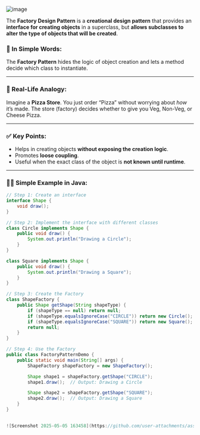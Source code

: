 ![image](https://github.com/user-attachments/assets/e7d399c0-adc9-403b-bb7c-4a88b22a6d39)




The **Factory Design Pattern** is a **creational design pattern** that provides an **interface for creating objects** in a superclass, but **allows subclasses to alter the type of objects that will be created**.

### 🔧 In Simple Words:

The **Factory Pattern** hides the logic of object creation and lets a method decide which class to instantiate.

---

### 🧠 Real-Life Analogy:

Imagine a **Pizza Store**. You just order “Pizza” without worrying about *how* it’s made. The store (factory) decides whether to give you Veg, Non-Veg, or Cheese Pizza.

---

### ✅ Key Points:

* Helps in creating objects **without exposing the creation logic**.
* Promotes **loose coupling**.
* Useful when the exact class of the object is **not known until runtime**.

---

### 🧑‍💻 Simple Example in Java:

```java
// Step 1: Create an interface
interface Shape {
    void draw();
}

// Step 2: Implement the interface with different classes
class Circle implements Shape {
    public void draw() {
        System.out.println("Drawing a Circle");
    }
}

class Square implements Shape {
    public void draw() {
        System.out.println("Drawing a Square");
    }
}

// Step 3: Create the Factory
class ShapeFactory {
    public Shape getShape(String shapeType) {
        if (shapeType == null) return null;
        if (shapeType.equalsIgnoreCase("CIRCLE")) return new Circle();
        if (shapeType.equalsIgnoreCase("SQUARE")) return new Square();
        return null;
    }
}

// Step 4: Use the Factory
public class FactoryPatternDemo {
    public static void main(String[] args) {
        ShapeFactory shapeFactory = new ShapeFactory();

        Shape shape1 = shapeFactory.getShape("CIRCLE");
        shape1.draw();  // Output: Drawing a Circle

        Shape shape2 = shapeFactory.getShape("SQUARE");
        shape2.draw();  // Output: Drawing a Square
    }
}

  
![Screenshot 2025-05-05 163458](https://github.com/user-attachments/assets/5a58d178-ff26-43e1-83a1-b1dd9c36a764)


